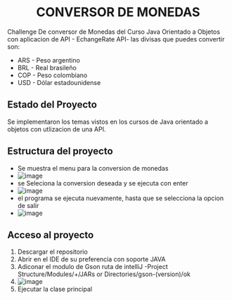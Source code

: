<h1 align="center"> CONVERSOR DE MONEDAS </h1>

Challenge De conversor de Monedas del Curso Java Orientado a Objetos con aplicacion de API - EchangeRate API- 
las divisas que puedes convertir son:

- ARS - Peso argentino
- BRL - Real brasileño
- COP - Peso colombiano
- USD - Dólar estadounidense

## Estado del Proyecto

Se implementaron los temas vistos en los cursos de Java orientado a objetos con utlizacion de una API.

## Estructura del proyecto
- Se muestra el menu para la conversion de monedas
- ![image](https://github.com/user-attachments/assets/8b6b6536-839b-425c-a4fe-03ea781fe4f9)
- se Seleciona la conversion deseada y se ejecuta con enter
- ![image](https://github.com/user-attachments/assets/839e5c50-58f3-4308-901c-ef195484518a)
- el programa se ejecuta nuevamente, hasta que se selecciona la opcion de salir
- ![image](https://github.com/user-attachments/assets/6175531b-dfce-42cd-890a-9247c8d64c49)

## Acceso al proyecto
1. Descargar el repositorio
2. Abrir en el IDE de su preferencia con soporte JAVA
3. Adiconar el modulo de Gson ruta de intelliJ -Project Structure/Modules/+/JARs or Directories/gson-(version)/ok
4. ![image](https://github.com/user-attachments/assets/36e6dfef-378e-41ef-a652-d3d0101e7fcb)
5. Ejecutar la clase principal


